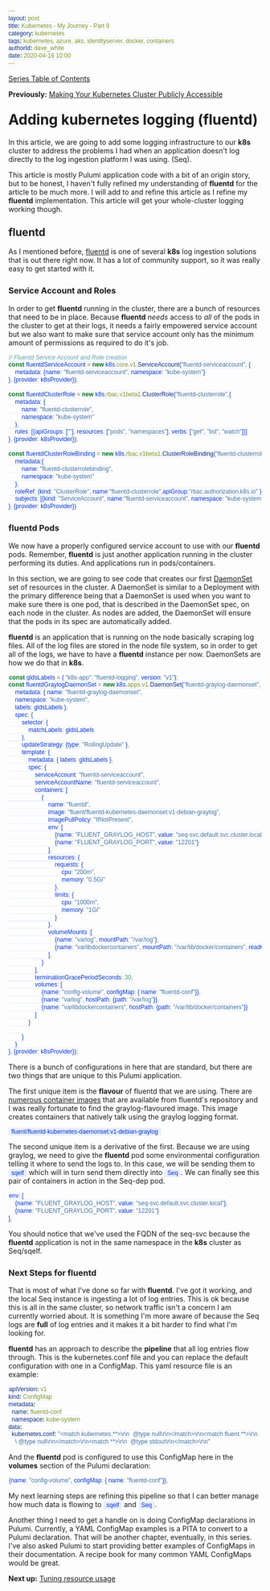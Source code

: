```yaml
---
layout: post
title: Kubernetes - My Journey - Part 9
category: kubernetes
tags: kubernetes, azure, aks, identityserver, docker, containers
authorId: dave_white
date: 2020-04-16 10:00
---
```

<style>
    h1, h2, h3, h4, h5, h6 {
       margin-top: 25px;
    }
    figure.highlight{
        background-color: #E8EEFE;
    }
    figure.highlight .gutter{
        color: #0033CD;
    }
    figure.highlight pre {
        font-family: 'Cascadia Code PL', monospace;
    }
    code {
        font-family: 'Cascadia Code PL', sans-serif;
        border-width: 0.1em;
        border-color: #E8EEFE;
        border-style: solid;
        border-radius: 0.3em;
        background-color: #E8EEFE;
        color: #0033CD;
        padding: 0em 0.4em;
        white-space: nowrap;
    }
    blockquote {
        position: relative;
        font-family: 'Cascadia Code PL', serif;
        padding-left: 1em;
        border-left: 0.2em solid #005da0;
        font-size: 1.1em;
        line-height: 1em;
        font-weight: 100;
        &:before, &:after {
            content: '\201C';
            color: #005da0;
        }
        &:after {
            content: '\201D';
        }
    }
</style>
<link  href="https://cdnjs.cloudflare.com/ajax/libs/viewerjs/1.5.0/viewer.min.css" rel="stylesheet">
<script src="https://cdnjs.cloudflare.com/ajax/libs/viewerjs/1.5.0/viewer.min.js"></script>

[Series Table of Contents](/kubernetes/kubernetes-my-journey)

**Previously:**
[Making Your Kubernetes Cluster Publicly Accessible](/kubernetes/kubernetes-my-journey-part-8)

# Adding kubernetes logging (fluentd)

In this article, we are going to add some logging infrastructure to our **k8s** cluster to address the problems I had when an application doesn't log directly to the log ingestion platform I was using. (Seq).

This article is mostly Pulumi application code with a bit of an origin story, but to be honest, I haven't fully refined my understanding of **fluentd** for the article to be much more. I will add to and refine this article as I refine my **fluentd** implementation. This article will get your whole-cluster logging working though.

## fluentd

As I mentioned before, [fluentd](https://www.fluentd.org/) is one of several **k8s** log ingestion solutions that is out there right now. It has a lot of community support, so it was really easy to get started with it.

### Service Account and Roles

In order to get **fluentd** running in the cluster, there are a bunch of resources that need to be in place. Because **fluentd** _needs_ access to _all_ of the pods in the cluster to get at their logs, it needs a fairly empowered service account but we also want to make sure that service account only has the minimum amount of permissions as required to do it's job.

```typescript
// Fluentd Service Account and Role creation
const fluentdServiceAccount = new k8s.core.v1.ServiceAccount("fluentd-serviceaccount", {
    metadata: {name: "fluentd-serviceaccount", namespace: "kube-system"}
}, {provider: k8sProvider});

const fluentdClusterRole = new k8s.rbac.v1beta1.ClusterRole("fluentd-clusterrole",{
    metadata: {
        name: "fluentd-clusterrole",
        namespace: "kube-system"
    },
    rules: [{apiGroups: [""], resources: ["pods", "namespaces"], verbs: ["get", "list", "watch"]}]
}, {provider: k8sProvider});

const fluentdClusterRoleBinding = new k8s.rbac.v1beta1.ClusterRoleBinding("fluentd-clusterrolebinding", {
    metadata:{
        name: "fluentd-clusterrolebinding",
        namespace: "kube-system"
    },
    roleRef: {kind: "ClusterRole", name:"fluentd-clusterrole",apiGroup:"rbac.authorization.k8s.io" },
    subjects: [{kind: "ServiceAccount", name:"fluentd-serviceaccount", namespace: "kube-system"}]
}, {provider: k8sProvider})
```

### fluentd Pods

We now have a properly configured service account to use with our **fluentd** pods. Remember, **fluentd** is just another application running in the cluster performing its duties. And applications run in pods/containers.

In this section, we are going to see code that creates our first [DaemonSet](https://kubernetes.io/docs/concepts/workloads/controllers/daemonset/) set of resources in the cluster. A DaemonSet is similar to a Deployment with the primary difference being that a DaemonSet is used when you want to make sure there is one pod, that is described in the DaemonSet spec, on each node in the cluster. As nodes are added, the DaemonSet will ensure that the pods in its spec are automatically added.

**fluentd** is an application that is running on the node basically scraping log files. All of the log files are stored in the node file system, so in order to get all of the logs, we have to have a **fluentd** instance per now. DaemonSets are how we do that in **k8s**.

```typescript
const gldsLabels = { "k8s-app": "fluentd-logging", version: "v1"};
const fluentdGraylogDaemonSet = new k8s.apps.v1.DaemonSet("fluentd-graylog-daemonset", {
    metadata: { name: "fluentd-graylog-daemonset",
    namespace: "kube-system",
    labels: gldsLabels },
    spec: {
        selector: {
            matchLabels: gldsLabels
        },
        updateStrategy: {type: "RollingUpdate" },
        template: {
            metadata: { labels: gldsLabels },
            spec: {
                serviceAccount: "fluentd-serviceaccount",
                serviceAccountName: "fluentd-serviceaccount",
                containers: [
                    {
                        name: "fluentd",
                        image: "fluent/fluentd-kubernetes-daemonset:v1-debian-graylog",
                        imagePullPolicy: "IfNotPresent",
                        env: [
                            {name: "FLUENT_GRAYLOG_HOST", value: "seq-svc.default.svc.cluster.local"},
                            {name: "FLUENT_GRAYLOG_PORT", value: "12201"}
                        ],
                        resources: {
                            requests: {
                                cpu: "200m",
                                memory: "0.5Gi"
                            },
                            limits: {
                                cpu: "1000m",
                                memory: "1Gi"
                            }
                        },
                        volumeMounts :[
                            {name: "varlog", mountPath: "/var/log"},
                            {name: "varlibdockercontainers", mountPath: "/var/lib/docker/containers", readOnly: true}
                        ],
                    }
                ],
                terminationGracePeriodSeconds: 30,
                volumes: [
                    {name: "config-volume", configMap: { name: "fluentd-conf"}},
                    {name: "varlog", hostPath: {path: "/var/log"}},
                    {name: "varlibdockercontainers", hostPath: {path: "/var/lib/docker/containers"}}
                ]
            }

        }
    }
}, {provider: k8sProvider});
```

There is a bunch of configurations in here that are standard, but there are two things that are unique to this Pulumi application.

The first unique item is the **flavour** of fluentd that we are using. There are [numerous container images](https://github.com/fluent/fluentd-kubernetes-daemonset/tree/master/docker-image/v1.3) that are available from fluentd's repository and I was really fortunate to find the graylog-flavoured image. This image creates containers that natively talk using the graylog logging format.

`fluent/fluentd-kubernetes-daemonset:v1-debian-graylog`

The second unique item is a derivative of the first. Because we are using graylog, we need to give the **fluentd** pod some environmental configuration telling it where to send the logs to. In this case, we will be sending them to `sqelf` which will in turn send them directly into `Seq`. We can finally see this pair of containers in action in the Seq-dep pod.

```typescript
env: [
    {name: "FLUENT_GRAYLOG_HOST", value: "seq-svc.default.svc.cluster.local"},
    {name: "FLUENT_GRAYLOG_PORT", value: "12201"}
],
```

You should notice that we've used the FQDN of the seq-svc because the **fluentd** application is not in the same namespace in the **k8s** cluster as Seq/sqelf.

### Next Steps for fluentd

That is most of what I've done so far with **fluentd**. I've got it working, and the local Seq instance is ingesting a lot of log entries. This is ok because this is all in the same cluster, so network traffic isn't a concern I am currently worried about. It is something I'm more aware of because the Seq logs are **full** of log entries and it makes it a bit harder to find what I'm looking for.

**fluentd** has an approach to describe the **pipeline** that all log entries flow through. This is the kubernetes.conf file and you can replace the default configuration with one in a ConfigMap. This yaml resource file is an example:

```yaml
apiVersion: v1
kind: ConfigMap
metadata:
  name: fluentd-conf
  namespace: kube-system
data:
  kubernetes.conf: "<match kubernetes.**>\r\n  @type null\r\n</match>\r\n<match fluent.**>\r\n
    \ @type null\r\n</match>\r\n<match **>\r\n  @type stdout\r\n</match>\r\n"
```

And the **fluentd** pod is configured to use this ConfigMap here in the **volumes** section of the Pulumi declaration:

```typescript
{name: "config-volume", configMap: { name: "fluentd-conf"}},
```

My next learning steps are refining this pipeline so that I can better manage how much data is flowing to `sqelf` and `Seq`. 

Another thing I need to get a handle on is doing ConfigMap declarations in Pulumi. Currently, a YAML ConfigMap examples is a PITA to convert to a Pulumi declaration. That will be another chapter, eventually, in this series. I've also asked Pulumi to start providing better examples of ConfigMaps in their documentation. A recipe book for many common YAML ConfigMaps would be great.

**Next up:**
[Tuning resource usage](/kubernetes/kubernetes-my-journey-part-10)

<script>
// View an image
const gallery = new Viewer(document.getElementById('mainPostContent', {
    "navbar": false,
    "toolbar": false
}));
</script>